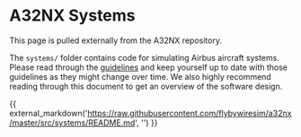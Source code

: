 # A32NX Systems

This page is pulled externally from the A32NX repository. 

The `systems/` folder contains code for simulating Airbus aircraft systems. Please read through the [guidelines](systems-guidelines.md) and keep yourself up to date with those 
guidelines as they might change over time. We also highly recommend reading through this document to get an overview of the software design.

{{ external_markdown('https://raw.githubusercontent.com/flybywiresim/a32nx/master/src/systems/README.md', '') }}